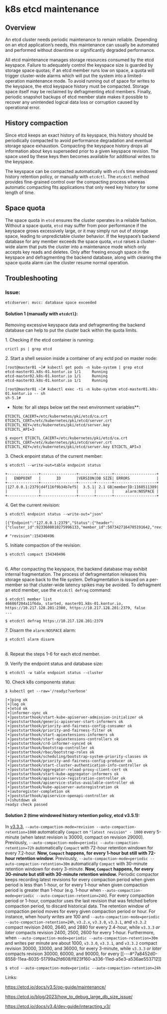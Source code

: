 # k8s etcd maintenance

## Overview

An etcd cluster needs periodic maintenance to remain reliable. Depending on an etcd application’s needs, this maintenance can usually be automated and performed without downtime or significantly degraded performance.

All etcd maintenance manages storage resources consumed by the etcd keyspace. Failure to adequately control the keyspace size is guarded by storage space quotas; if an etcd member runs low on space, a quota will trigger cluster-wide alarms which will put the system into a limited-operation maintenance mode. To avoid running out of space for writes to the keyspace, the etcd keyspace history must be compacted. Storage space itself may be reclaimed by defragmenting etcd members. Finally, periodic snapshot backups of etcd member state makes it possible to recover any unintended logical data loss or corruption caused by operational error.

## History compaction

Since etcd keeps an exact history of its keyspace, this history should be periodically compacted to avoid performance degradation and eventual storage space exhaustion. Compacting the keyspace history drops all information about keys superseded prior to a given keyspace revision. The space used by these keys then becomes available for additional writes to the keyspace.

The keyspace can be compacted automatically with `etcd`’s time windowed history retention policy, or manually with `etcdctl`. The `etcdctl` method provides fine-grained control over the compacting process whereas automatic compacting fits applications that only need key history for some length of time.

## Space quota

The space quota in `etcd` ensures the cluster operates in a reliable fashion. Without a space quota, `etcd` may suffer from poor performance if the keyspace grows excessively large, or it may simply run out of storage space, leading to unpredictable cluster behavior. If the keyspace’s backend database for any member exceeds the space quota, `etcd` raises a cluster-wide alarm that puts the cluster into a maintenance mode which only accepts key reads and deletes. Only after freeing enough space in the keyspace and defragmenting the backend database, along with clearing the space quota alarm can the cluster resume normal operation.

## Troubleshooting

### Issue:

```
etcdserver: mvcc: database space exceeded
```

#### Solution 1 (manually with `etcdctl`):

Removing excessive keyspace data and defragmenting the backend database can help to put the cluster back within the quota limits.

1\. Checking if the etcd container is running:

```
crictl ps | grep etcd
```

2\. Start a shell session inside a container of any ectd pod on master node:

```
[root@master01 ~]# kubectl get pods -n kube-system | grep etcd
etcd-master01.k8s-01.kontur.io 1/1     Running
etcd-master02.k8s-01.kontur.io 1/1     Running
etcd-master03.k8s-01.kontur.io 1/1     Running 

[root@master01 ~]# kubectl exec -ti -n kube-system etcd-master01.k8s-01.kontur.io -- sh
sh-5.1#
```
* Note: for all steps below set the next environment variables**:

```
ETCDCTL_CACERT=/etc/kubernetes/pki/etcd/ca.crt
ETCDCTL_CERT=/etc/kubernetes/pki/etcd/server.crt 
ETCDCTL_KEY=/etc/kubernetes/pki/etcd/server.key
ETCDCTL_API=3
```

```
$ export ETCDCTL_CACERT=/etc/kubernetes/pki/etcd/ca.crt ETCDCTL_CERT=/etc/kubernetes/pki/etcd/server.crt ETCDCTL_KEY=/etc/kubernetes/pki/etcd/server.key ETCDCTL_API=3
```

 3\. Check enpoint status of the current member:

```
$ etcdctl --write-out=table endpoint status

+--------------+----------------+-------+-------+-------------------+
|   ENDPOINT   |       ID       |VERSION|DB SIZE| ERRORS            |
+--------------+----------------+-------+-------+-------------------+
|127.0.0.1:2379|d4f116f9b34b7ef5|  3.5.1| 2.1 GB|memberID:1160511389|
|              |                |       |       |     alarm:NOSPACE |
+--------------+----------------+-------+-------+-------------------+
```

4\. Get the current revision:

```
$ etcdctl endpoint status --write-out="json"

[{"Endpoint":"127.0.0.1:2379","Status":{"header":{"cluster_id":9233608010275996133,"member_id":5073427164705191642,"revision":154340496,"raft_term":280},"version":"3.5.1","dbSize":93241344,"leader":15344070667138727669,"raftIndex":176073694,"raftTerm":280,"raftAppliedIndex":176073694,"dbSizeInUse":36872192}}]

# "revision":154340496
```

5\. Initiate compaction of the revision:

```
$ etcdctl compact 154340496
```

\
6. After compacting the keyspace, the backend database may exhibit internal fragmentation. The process of defragmentation releases this storage space back to the file system. Defragmentation is issued on a per-member so that cluster-wide latency spikes may be avoided. To defragment an etcd member, use the `etcdctl defrag` command:

```
$ etcdctl member list
46686f204a11f6da, started, master01.k8s-01.kontur.io, https://10.217.128.201:2380, https://10.217.128.201:2379, false
...
```

```
$ etcdctl defrag https://10.217.128.201:2379
```

7\. Disarm the `alarm:NOSPACE` alarm:

```
$ etcdctl alarm disarm
```

\
8. Repeat the steps 1-6 for each etcd member.

9\. Verify the endpoint status and database size:

```
$ etcdctl -w table endpoint status --cluster
```

10\. Check k8s components status:

```
$ kubectl get --raw='/readyz?verbose'

[+]ping ok
[+]log ok
[+]etcd ok
[+]informer-sync ok
[+]poststarthook/start-kube-apiserver-admission-initializer ok
[+]poststarthook/generic-apiserver-start-informers ok
[+]poststarthook/priority-and-fairness-config-consumer ok
[+]poststarthook/priority-and-fairness-filter ok
[+]poststarthook/start-apiextensions-informers ok
[+]poststarthook/start-apiextensions-controllers ok
[+]poststarthook/crd-informer-synced ok
[+]poststarthook/bootstrap-controller ok
[+]poststarthook/rbac/bootstrap-roles ok
[+]poststarthook/scheduling/bootstrap-system-priority-classes ok
[+]poststarthook/priority-and-fairness-config-producer ok
[+]poststarthook/start-cluster-authentication-info-controller ok
[+]poststarthook/aggregator-reload-proxy-client-cert ok
[+]poststarthook/start-kube-aggregator-informers ok
[+]poststarthook/apiservice-registration-controller ok
[+]poststarthook/apiservice-status-available-controller ok
[+]poststarthook/kube-apiserver-autoregistration ok
[+]autoregister-completion ok
[+]poststarthook/apiservice-openapi-controller ok
[+]shutdown ok
readyz check passed
```

#### Solution 2 (time windowed history retention policy, etcd v3.5.1):

In [v3.3.3](https://github.com/etcd-io/etcd/blob/master/CHANGELOG-3.3.md), `--auto-compaction-mode=revision --auto-compaction-retention=1000` automatically `Compact` on `"latest revision" - 1000` every 5-minute (when latest revision is 30000, compact on revision 29000). Previously, `--auto-compaction-mode=periodic --auto-compaction-retention=72h` automatically `Compact` with 72-hour retention windown for every 7.2-hour. **Now, `Compact` happens, for every 1-hour but still with 72-hour retention window.** Previously, `--auto-compaction-mode=periodic --auto-compaction-retention=30m` automatically `Compact` with 30-minute retention windown for every 3-minute. **Now, `Compact` happens, for every 30-minute but still with 30-minute retention window.** Periodic compactor keeps recording latest revisions for every compaction period when given period is less than 1-hour, or for every 1-hour when given compaction period is greater than 1-hour (e.g. 1-hour when `--auto-compaction-mode=periodic --auto-compaction-retention=24h`). For every compaction period or 1-hour, compactor uses the last revision that was fetched before compaction period, to discard historical data. The retention window of compaction period moves for every given compaction period or hour. For instance, when hourly writes are 100 and `--auto-compaction-mode=periodic --auto-compaction-retention=24h`, `v3.2.x`, `v3.3.0`, `v3.3.1`, and `v3.3.2` compact revision 2400, 2640, and 2880 for every 2.4-hour, while `v3.3.3` *or later* compacts revision 2400, 2500, 2600 for every 1-hour. Furthermore, when `--auto-compaction-mode=periodic --auto-compaction-retention=30m` and writes per minute are about 1000, `v3.3.0`, `v3.3.1`, and `v3.3.2` compact revision 30000, 33000, and 36000, for every 3-minute, while `v3.3.3` *or later* compacts revision 30000, 60000, and 90000, for every [[---#^7a8452d0-8558-11ea-8035-51799a2fd608/f823f160-a336-11ed-a5e3-a536ae553712]]

```
$ etcd --auto-compaction-mode=periodic --auto-compaction-retention=24h
```

Links: 

<https://etcd.io/docs/v3.5/op-guide/maintenance/>

<https://etcd.io/blog/2023/how_to_debug_large_db_size_issue/>

<https://etcd.io/docs/v3.4/dev-guide/interacting_v3/>
